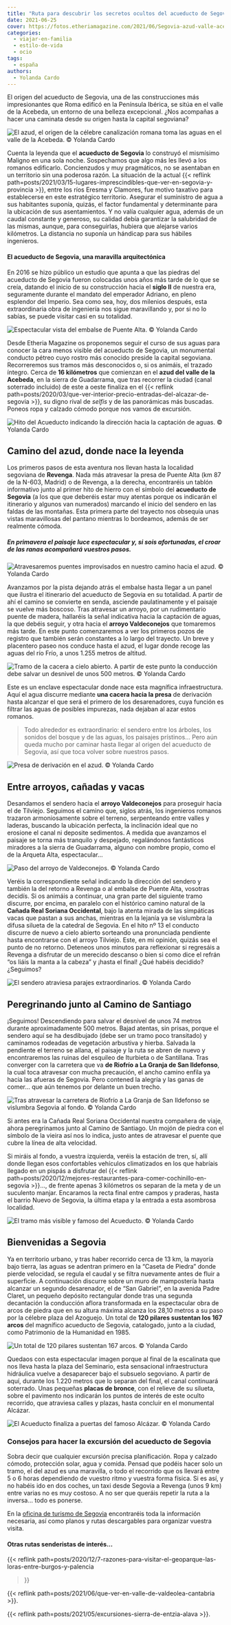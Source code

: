 ```yaml
---
title: "Ruta para descubrir los secretos ocultos del acueducto de Segovia"
date: 2021-06-25
cover: https://fotos.etheriamagazine.com/2021/06/Segovia-azud-valle-acebeda.jpg
categories: 
  - viajar-en-familia
  - estilo-de-vida
  - ocio
tags: 
  - españa
authors: 
  - Yolanda Cardo
---
```


El origen del acueducto de Segovia, una de las construcciones más impresionantes que Roma edificó en la Península Ibérica, se sitúa en el valle de la Acebeda, un entorno de una belleza excepcional. ¿Nos acompañas a hacer una caminata desde su origen hasta la capital segoviana?

![](https://fotos.etheriamagazine.com/2021/06/Segovia-azud-valle-acebeda.jpg "El azud, el origen de la célebre canalización romana toma las aguas en el valle de la Acebeda. © Yolanda Cardo")

Cuenta la leyenda que el **acueducto de Segovia** lo construyó el mismísimo Maligno en 
una sola noche. Sospechamos que algo más les llevó a los romanos edificarlo. 
Concienzudos y muy pragmáticos, no se asentaban en un territorio sin una poderosa razón. 
La situación de la actual {{< reflink 
path=posts/2021/03/15-lugares-imprescindibles-que-ver-en-segovia-y-provincia >}}, entre 
los ríos Eresma y Clamores, fue motivo taxativo para establecerse en este estratégico 
territorio. Asegurar el suministro de agua a sus habitantes suponía, quizás, el factor 
fundamental y determinante para la ubicación de sus asentamientos. Y no valía cualquier 
agua, además de un caudal constante y generoso, su calidad debía garantizar la 
salubridad de las mismas, aunque, para conseguirlas, hubiera que alejarse varios 
kilómetros. La distancia no suponía un hándicap para sus hábiles ingenieros. 

#### El acueducto de Segovia, una maravilla arquitectónica

En 2016 se hizo público un estudio que apunta a que las piedras del acueducto de Segovia 
fueron colocadas unos años más tarde de lo que se creía, datando el inicio de su 
construcción hacia el **siglo II** de nuestra era, seguramente durante el mandato del 
emperador Adriano, en pleno esplendor del Imperio. Sea como sea, hoy, dos milenios 
después, esta extraordinaria obra de ingeniería nos sigue maravillando y, por si no lo 
sabías, se puede visitar casi en su totalidad. 

![](https://fotos.etheriamagazine.com/2021/06/Segovia-embalse-de-Puente-Alta.jpg "Espectacular vista del embalse de Puente Alta. © Yolanda Cardo")

Desde Etheria Magazine os proponemos seguir el curso de sus aguas para conocer la cara 
menos visible del acueducto de Segovia, un monumental conducto pétreo cuyo rostro más 
conocido preside la capital segoviana. Recorreremos sus tramos más desconocidos o, si os 
animáis, el trazado íntegro. Cerca de **16 kilómetros** que comienzan en el **azud del 
valle de la Acebeda**, en la sierra de Guadarrama, que tras recorrer la ciudad (canal 
soterrado incluido) de este a oeste finaliza en el {{< reflink 
path=posts/2020/03/que-ver-interior-precio-entradas-del-alcazar-de-segovia >}}, su digno 
rival de _selfis_ y de las panorámicas más buscadas. Poneos ropa y calzado cómodo porque 
nos vamos de excursión. 

![](https://fotos.etheriamagazine.com/2021/06/Segovia-hito-acueducto.jpg "Hito del Acueducto indicando la dirección hacia la captación de aguas. © Yolanda Cardo")

## Camino del azud, donde nace la leyenda

Los primeros pasos de esta aventura nos llevan hasta la localidad segoviana de 
**Revenga**. Nada más atravesar la presa de Puente Alta (km 87 de la N-603, Madrid) o de 
Revenga, a la derecha, encontraréis un tablón informativo junto al primer hito de hierro 
con el símbolo del **acueducto de Segovia** (a los que que deberéis estar muy atentas 
porque os indicarán el itinerario y algunos van numerados) marcando el inicio del 
sendero en las faldas de las montañas. Esta primera parte del trayecto nos obsequia unas 
vistas maravillosas del pantano mientras lo bordeamos, además de ser realmente cómoda. 

##### En primavera el paisaje luce espectacular y, si sois afortunadas, el croar de las ranas acompañará vuestros pasos.

![](https://fotos.etheriamagazine.com/2021/06/Segovia-puentes-azud-acueducto.jpg "Atravesaremos puentes improvisados en nuestro camino hacia el azud. © Yolanda Cardo")

Avanzamos por la pista dejando atrás el embalse hasta llegar a un panel que ilustra el 
itinerario del acueducto de Segovia en su totalidad. A partir de ahí el camino se 
convierte en senda, asciende paulatinamente y el paisaje se vuelve más boscoso. Tras 
atravesar un arroyo, por un rudimentario puente de madera, hallaréis la señal indicativa 
hacia la captación de aguas, la que debéis seguir, y otra hacia el **arroyo 
Valdeconejos** que tomaremos más tarde. En este punto comenzaremos a ver los primeros 
pozos de registro que también serán constantes a lo largo del trayecto. Un breve y 
placentero paseo nos conduce hasta el azud, el lugar donde recoge las aguas del río 
Frío, a unos 1.255 metros de altitud. 

![](https://fotos.etheriamagazine.com/2021/06/Segovia-cacera-a-cielo-abierto.jpg "Tramo de la cacera a cielo abierto. A partir de este punto la conducción debe salvar un desnivel de unos 500 metros. © Yolanda Cardo")

Este es un enclave espectacular donde nace esta magnífica infraestructura. Aquí el agua 
discurre mediante **una cacera hacia la presa** de derivación hasta alcanzar el que será 
el primero de los desarenadores, cuya función es filtrar las aguas de posibles 
impurezas, nada dejaban al azar estos romanos. 

> Todo alrededor es extraordinario: el sendero entre los árboles, los sonidos del bosque y 
> de las aguas, los paisajes prístinos… Pero aún queda mucho por caminar hasta llegar al 
> origen del acueducto de Segovia, así que toca volver sobre nuestros pasos. 

![](https://fotos.etheriamagazine.com/2021/06/Segovia-presa-derivacion-azud.jpg "Presa de derivación en el azud. © Yolanda Cardo")

## Entre arroyos, cañadas y vacas

Desandamos el sendero hacia el **arroyo Valdeconejos** para proseguir hacia el de 
Tilviejo. Seguimos el camino que, siglos atrás, los ingenieros romanos trazaron 
armoniosamente sobre el terreno, serpenteando entre valles y laderas, buscando la 
ubicación perfecta, la inclinación ideal que no erosione el canal ni deposite 
sedimentos. A medida que avanzamos el paisaje se torna más tranquilo y despejado, 
regalándonos fantásticos miradores a la sierra de Guadarrama, alguno con nombre propio, 
como el de la Arqueta Alta, espectacular… 

![](https://fotos.etheriamagazine.com/2021/06/Segovia-arroyo-de-Valdeconejos.jpg "Paso del arroyo de Valdeconejos. © Yolanda Cardo")

Veréis la correspondiente señal indicando la dirección del sendero y también la del 
retorno a Revenga o al embalse de Puente Alta, vosotras decidís. Si os animáis a 
continuar, una gran parte del siguiente tramo discurre, por encima, en paralelo con el 
histórico camino natural de la **Cañada Real Soriana Occidental**, bajo la atenta mirada 
de las simpáticas vacas que pastan a sus anchas, mientras en la lejanía ya se vislumbra 
la difusa silueta de la catedral de Segovia. En el hito nº 13 el conducto discurre de 
nuevo a cielo abierto sorteando una pronunciada pendiente hasta encontrarse con el 
arroyo Tilviejo. Este, en mi opinión, quizás sea el punto de no retorno. Deteneos unos 
minutos para reflexionar si regresáis a Revenga a disfrutar de un merecido descanso o 
bien si como dice el refrán “os liáis la manta a la cabeza” y ¡hasta el final! ¿Qué 
habéis decidido? ¿Seguimos? 

![](https://fotos.etheriamagazine.com/2021/06/Segovia-sendero-acueducto.jpg "El sendero atraviesa parajes extraordinarios. © Yolanda Cardo")

## Peregrinando junto al Camino de Santiago

¡Seguimos! Descendiendo para salvar el desnivel de unos 74 metros durante 
aproximadamente 500 metros. Bajad atentas, sin prisas, porque el sendero aquí se ha 
desdibujado (debe ser un tramo poco transitado) y caminamos rodeadas de vegetación 
arbustiva y hierba. Salvada la pendiente el terreno se allana, el paisaje y la ruta se 
abren de nuevo y encontraremos las ruinas del esquileo de Iturbieta o de Santillana. 
Tras converger con la carretera que va **de Riofrío a La Granja de San Ildefonso**, la 
cual toca atravesar con mucha precaución, el ancho camino enfila ya hacia las afueras de 
Segovia. Pero contened la alegría y las ganas de comer… que aún tenemos por delante un 
buen trecho. 

![](https://fotos.etheriamagazine.com/2021/06/Segovia-sendero-riofrio-la-granja.jpg "Tras atravesar la carretera de Riofrío a La Granja de San Ildefonso se vislumbra Segovia al fondo. © Yolanda Cardo")

Si antes era la Cañada Real Soriana Occidental nuestra compañera de viaje, ahora 
peregrinamos junto al Camino de Santiago. Un mojón de piedra con el símbolo de la vieira 
así nos lo indica, justo antes de atravesar el puente que cubre la línea de alta 
velocidad. 

Si miráis al fondo, a vuestra izquierda, veréis la estación de tren, sí, allí donde 
llegan esos confortables vehículos climatizados en los que habríais llegado en un pispás 
a disfrutar del {{< reflink 
path=posts/2020/12/mejores-restaurantes-para-comer-cochinillo-en-segovia >}}…, de frente 
apenas 3 kilómetros os separan de la meta y de un suculento manjar. Encaramos la recta 
final entre campos y praderas, hasta el barrio Nuevo de Segovia, la última etapa y la 
entrada a esta asombrosa localidad. 

![](https://fotos.etheriamagazine.com/2021/06/Segovia-acueducto.jpg "El tramo más visible y famoso del Acueducto. © Yolanda Cardo")

## Bienvenidas a Segovia

Ya en territorio urbano, y tras haber recorrido cerca de 13 km, la mayoría bajo tierra, 
las aguas se adentran primero en la “Caseta de Piedra” donde pierde velocidad, se regula 
el caudal y se filtra nuevamente antes de fluir a superficie. A continuación discurre 
sobre un muro de mampostería hasta alcanzar un segundo desarenador, el de “San Gabriel”, 
en la avenida Padre Claret, un pequeño depósito rectangular donde tras una segunda 
decantación la conducción aflora transformada en la espectacular obra de arcos de piedra 
que en su altura máxima alcanza los 28,10 metros a su paso por la célebre plaza del 
Azoguejo. Un total de **120 pilares sustentan los 167 arcos** del magnífico acueducto de 
Segovia, catalogado, junto a la ciudad, como Patrimonio de la Humanidad en 1985. 

![](https://fotos.etheriamagazine.com/2021/06/Segovia-pilares-acueducto.jpg "Un total de 120 pilares sustentan 167 arcos. © Yolanda Cardo")

Quedaos con esta espectacular imagen porque al final de la escalinata que nos lleva 
hasta la plaza del Seminario, esta sensacional infraestructura hidráulica vuelve a 
desaparecer bajo el subsuelo segoviano. A partir de aquí, durante los 1.220 metros que 
lo separan del final, el canal continuará soterrado. Unas pequeñas **placas de bronce**, 
con el relieve de su silueta, sobre el pavimento nos indicarán los puntos de interés de 
este oculto recorrido, que atraviesa calles y plazas, hasta concluir en el monumental 
Alcázar. 

![](https://fotos.etheriamagazine.com/2021/06/Segovia-Acueducto-puertas-del-Alcazar.jpg "El Acueducto finaliza a puertas del famoso Alcázar. © Yolanda Cardo")

### Consejos para hacer la excursión del acueducto de Segovia

Sobra decir que cualquier excursión precisa planificación. Ropa y calzado cómodo, 
protección solar, agua y comida. Pensad que podéis hacer solo un tramo, el del azud es 
una maravilla, o todo el recorrido que os llevará entre 5 o 6 horas dependiendo de 
vuestro ritmo y vuestra forma física. Si es así, y no habéis ido en dos coches, un taxi 
desde Segovia a Revenga (unos 9 km) entre varias no es muy costoso. A no ser que queráis 
repetir la ruta a la inversa… todo es ponerse. 

En la [oficina de turismo de Segovia](https://www.turismodesegovia.com/) encontraréis 
toda la información necesaria, así como planos y rutas descargables para organizar 
vuestra visita. 

#### Otras rutas senderistas de interés...

{{< reflink 
path=posts/2020/12/7-razones-para-visitar-el-geoparque-las-loras-entre-burgos-y-palencia 
>}} 

{{< reflink path=posts/2021/06/que-ver-en-valle-de-valdeolea-cantabria >}}. 

{{< reflink path=posts/2021/05/excursiones-sierra-de-entzia-alava >}}.
